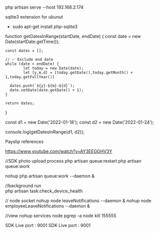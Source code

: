 php artisan serve --host 192.168.2.174

sqlite3 extension for ubunut
  - sudo apt-get install php-sqlite3

function getDatesInRange(startDate, endDate) {
    const date = new Date(startDate.getTime());
  
    const dates = [];
  
    // ✅ Exclude end date
    while (date < endDate) {
            let today = new Date(date);
            let [y,m,d] = [today.getDate(),today.getMonth() + 1,today.getFullYear()]

      dates.push(`${y}-${m}-${d}`);
      date.setDate(date.getDate() + 1);
    }
  
    return dates;
  }
  
  const d1 = new Date('2022-01-18');
  const d2 = new Date('2022-01-24');
  
  console.log(getDatesInRange(d1, d2));


  Payslip references

  https://www.youtube.com/watch?v=AY3EEGGHV3Y

//SDK photo upload process
php artisan queue:restart
  php artisan queue:work

  nohup php artisan queue:work --daemon &   
  
  //background run   
  php artisan task:check_device_health

// node socket
  nohup node leaveNotifications --daemon &
   nohup node employeeLeaveNotifications --daemon &

   //view nohup services node
    pgrep -a node
    kill 155555



SDK  Live port : 9001
SDK  Live port : 9001
